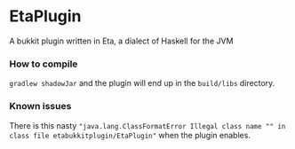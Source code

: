 # EtaPlugin

A bukkit plugin written in Eta, a dialect of Haskell for the JVM

### How to compile
`gradlew shadowJar` and the plugin will end up in the `build/libs` directory.

### Known issues
There is this nasty `"java.lang.ClassFormatError Illegal class name "" in class file etabukkitplugin/EtaPlugin"` when the plugin enables.
